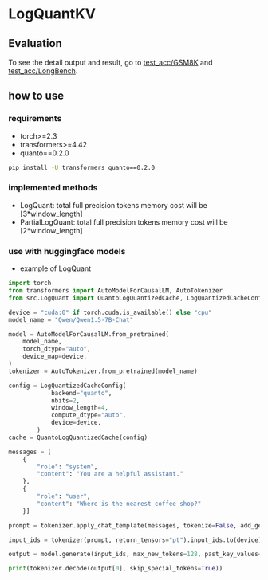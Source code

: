 # LogQuantKV

## Evaluation

To see the detail output and result, go to [test_acc/GSM8K](./test_acc/GSM8K/README.md) and [test_acc/LongBench](./test_acc/LongBench/README.md).

## how to use

### requirements

* torch>=2.3
* transformers>=4.42
* quanto==0.2.0

```bash
pip install -U transformers quanto==0.2.0
```

### implemented methods

* LogQuant: total full precision tokens memory cost will be [3*window_length]
* PartialLogQuant: total full precision tokens memory cost will be [2*window_length]

### use with huggingface models

* example of LogQuant

```python
import torch
from transformers import AutoModelForCausalLM, AutoTokenizer
from src.LogQuant import QuantoLogQuantizedCache, LogQuantizedCacheConfig

device = "cuda:0" if torch.cuda.is_available() else "cpu"
model_name = "Qwen/Qwen1.5-7B-Chat"

model = AutoModelForCausalLM.from_pretrained(
    model_name,
    torch_dtype="auto",
    device_map=device,
)
tokenizer = AutoTokenizer.from_pretrained(model_name)

config = LogQuantizedCacheConfig(
            backend="quanto",
            nbits=2,
            window_length=4,
            compute_dtype="auto",
            device=device,
        )
cache = QuantoLogQuantizedCache(config)

messages = [
    {
        "role": "system",
        "content": "You are a helpful assistant."
    },
    {
        "role": "user", 
        "content": "Where is the nearest coffee shop?"
    }]

prompt = tokenizer.apply_chat_template(messages, tokenize=False, add_generation_prompt=True)

input_ids = tokenizer(prompt, return_tensors="pt").input_ids.to(device)

output = model.generate(input_ids, max_new_tokens=128, past_key_values=cache)

print(tokenizer.decode(output[0], skip_special_tokens=True))
```

